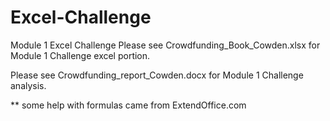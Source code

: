 # Excel-Challenge
Module 1 Excel Challenge
Please see  Crowdfunding_Book_Cowden.xlsx for Module 1 Challenge excel portion. 

Please see  Crowdfunding_report_Cowden.docx for Module 1 Challenge analysis.

** some help with formulas came from ExtendOffice.com 
